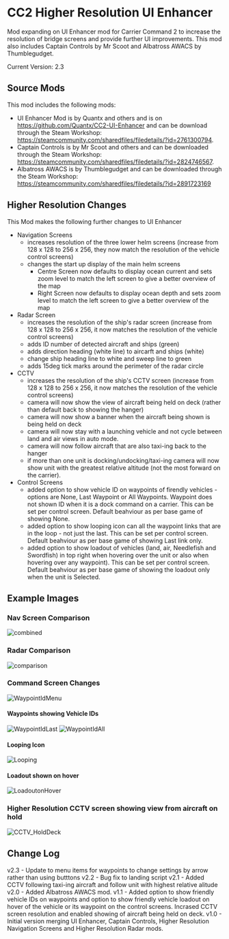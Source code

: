 # CC2 Higher Resolution UI Enhancer
Mod expanding on UI Enhancer mod for Carrier Command 2 to increase the resolution of bridge screens and provide further UI improvements.
This mod also includes Captain Controls by Mr Scoot and Albatross AWACS by Thumblegudget.

Current Version: 2.3

## Source Mods
This mod includes the following mods:
- UI Enhancer Mod is by Quantx and others and is on https://github.com/Quantx/CC2-UI-Enhancer and can be download through the Steam Workshop: https://steamcommunity.com/sharedfiles/filedetails/?id=2761300794.
- Captain Controls is by Mr Scoot and others and can be downloaded through the Steam Workshop: https://steamcommunity.com/sharedfiles/filedetails/?id=2824746567.
- Albatross AWACS is by Thumblegudget and can be downloaded through the Steam Workshop: https://steamcommunity.com/sharedfiles/filedetails/?id=2891723169

## Higher Resolution Changes
This Mod makes the following further changes to UI Enhancer
- Navigation Screens
  - increases resolution of the three lower helm screens (increase from 128 x 128 to 256 x 256, they now match the resolution of the vehicle control screens)
  - changes the start up display of the main helm screens
    - Centre Screen now defaults to display ocean current and sets zoom level to match the left screen to give a better overview of the map
    - Right Screen now defaults to display ocean depth and sets zoom level to match the left screen to give a better overview of the map
- Radar Screen
  - increases the resolution of the ship's radar screen (increase from 128 x 128 to 256 x 256, it now matches the resolution of the vehicle control screens)
  - adds ID number of detected aircraft and ships (green)
  - adds direction heading (white line) to aircarft and ships (white)
  - change ship heading line to white and sweep line to green
  - adds 15deg tick marks around the perimeter of the radar circle
- CCTV
  - increases the resolution of the ship's CCTV screen (increase from 128 x 128 to 256 x 256, it now matches the resolution of the vehicle control screens)
  - camera will now show the view of aircraft being held on deck (rather than default back to showing the hanger)
  - camera will now show a banner when the aircraft being shown is being held on deck
  - camera will now stay with a launching vehicle and not cycle between land and air views in auto mode.
  - camera will now follow aircraft  that are also taxi-ing back to the hanger
  - if more than one unit is docking/undocking/taxi-ing camera will now show unit with the greatest relative altitude (not the most forward on the carrier).
- Control Screens
   - added option to show vehicle ID on waypoints of firendly vehicles - options are None, Last Waypoint or All Waypoints. Waypoint does not shown ID when it is a dock command on a carrier. This can be set per control screen. Default beahviour as per base game of showing None.
   - added option to show looping icon can all the waypoint links that are in the loop - not just the last. This can be set per control screen. Default beahviour as per base game of showing Last link only. 
   - added option to show loadout of vehicles (land, air, Needlefish and Swordfish) in top right when hovering over the unit or also when hovering over any waypoint). This can be set per control screen. Default beahviour as per base game of showing the loadout only when the unit is Selected.


## Example Images

### Nav Screen Comparison
![combined](https://github.com/NexusQuile/CC2-Higher-Resolution/assets/104992166/7dfb1764-10cf-4998-9835-23ae132486f1)

### Radar Comparison
![comparison](https://github.com/NexusQuile/CC2-Higher-Resolution/assets/104992166/237a0710-a3dc-4768-af16-9ab27025e0ab)

### Command Screen Changes
![WaypointIdMenu](https://github.com/NexusQuile/CC2-Higher-Resolution/assets/104992166/99aad86e-b7f3-4781-926d-d1413de2987c)

#### Waypoints showing Vehicle IDs
![WaypointIdLast](https://github.com/NexusQuile/CC2-Higher-Resolution/assets/104992166/6dc7e0b2-eb44-498d-8dc8-1176bbfa5931)
![WaypointIdAll](https://github.com/NexusQuile/CC2-Higher-Resolution/assets/104992166/690a5f39-0306-4882-a578-43cd591917b1)

#### Looping Icon
![Looping](https://github.com/NexusQuile/CC2-Higher-Resolution/assets/104992166/22baaaf8-e458-4fb8-a15e-eb3b6e9615cb)

#### Loadout shown on hover
![LoadoutonHover](https://github.com/NexusQuile/CC2-Higher-Resolution/assets/104992166/40055d13-057f-4018-8ed5-c94b89357cd1)

### Higher Resolution CCTV screen showing view from aircraft on hold
![CCTV_HoldDeck](https://github.com/NexusQuile/CC2-Higher-Resolution/assets/104992166/2eaa569b-e959-42e2-8a06-8cf3a998ba11)


## Change Log
v2.3 - Update to menu items for waypoints to change settings by arrow rather than using butttons
v2.2 - Bug fix to landing script
v2.1 - Added CCTV following taxi-ing aircraft and follow unit with highest relative alitude
v2.0 - Added Albatross AWACS mod.
v1.1 - Added option to show friendly vehicle IDs on waypoints and option to show friendly vehicle loadout on hover of the vehicle or its waypoint on the control screens. Incrased CCTV screen resolution and enabled showing of aircraft being held on deck.
v1.0 - Initial version merging UI Enhancer, Captain Controls, Higher Resolution Navigation Screens and Higher Resolution Radar mods.